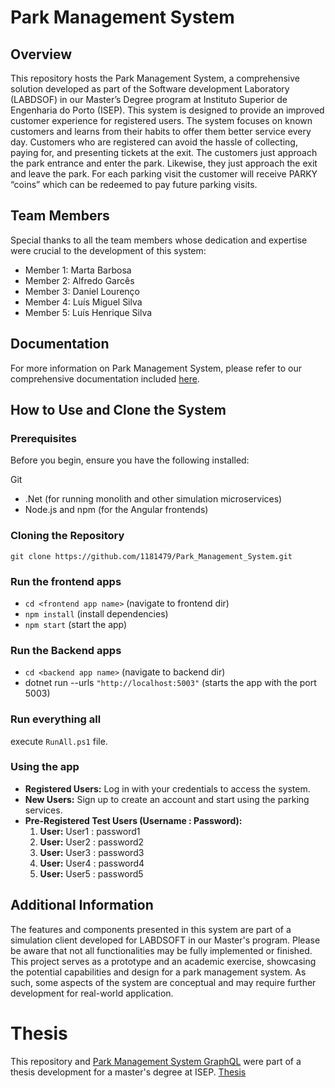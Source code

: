# Park Management System #

## Overview ##

This repository hosts the Park Management System, a comprehensive solution developed as part of the Software development Laboratory (LABDSOF) in our Master’s Degree program at Instituto Superior de Engenharia do Porto (ISEP). This system is designed to provide an improved customer experience for registered users. The system focuses on known customers and learns from their habits to offer them better service every day. Customers who are registered can avoid the hassle of collecting, paying for, and presenting tickets at the exit. The customers just approach the park entrance and enter the park. Likewise, they just approach the exit and leave the park. For each parking visit the customer will receive PARKY “coins” which can be redeemed to pay future parking visits.

## Team Members ##

Special thanks to all the team members whose dedication and expertise were crucial to the development of this system:

* Member 1: Marta Barbosa
* Member 2: Alfredo Garcês
* Member 3: Daniel Lourenço
* Member 4: Luís Miguel Silva
* Member 5: Luís Henrique Silva

## Documentation ##

For more information on Park Management System, please refer to our comprehensive documentation included [here](Documentation.md).

## How to Use and Clone the System ##

### Prerequisites ###

Before you begin, ensure you have the following installed:

Git

* .Net (for running monolith and other simulation microservices)
* Node.js and npm (for the Angular frontends)

### Cloning the Repository ###

`git clone https://github.com/1181479/Park_Management_System.git`

### Run the frontend apps ###

* `cd <frontend app name>` (navigate to frontend dir)  
* `npm install` (install dependencies)
* `npm start`  (start the app)

### Run the Backend apps ###

* `cd <backend app name>` (navigate to backend dir)  
* dotnet run --urls `"http://localhost:5003"` (starts the app with the port 5003)

### Run everything all ###

execute `RunAll.ps1` file.

### Using the app ###

* **Registered Users:** Log in with your credentials to access the system.
* **New Users:** Sign up to create an account and start using the parking services.
* **Pre-Registered Test Users (Username : Password):**
  1. **User:** User1 : password1
  2. **User:** User2 : password2
  3. **User:** User3 : password3
  4. **User:** User4 : password4
  5. **User:** User5 : password5

## Additional Information ##

The features and components presented in this system are part of a simulation client developed for LABDSOFT in our Master's program. Please be aware that not all functionalities may be fully implemented or finished. This project serves as a prototype and an academic exercise, showcasing the potential capabilities and design for a park management system. As such, some aspects of the system are conceptual and may require further development for real-world application.

# Thesis

This repository and [Park Management System GraphQL](https://github.com/1181479/Park_Management_System_GraphQL) were part of a thesis development for a master's degree at ISEP.
[Thesis](./DIMEI_2324.pdf)